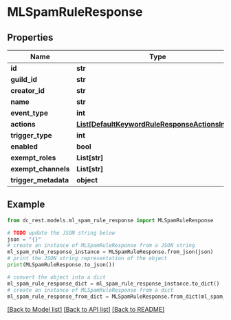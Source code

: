 # MLSpamRuleResponse


## Properties

Name | Type | Description | Notes
------------ | ------------- | ------------- | -------------
**id** | **str** |  | 
**guild_id** | **str** |  | 
**creator_id** | **str** |  | 
**name** | **str** |  | 
**event_type** | **int** |  | 
**actions** | [**List[DefaultKeywordRuleResponseActionsInner]**](DefaultKeywordRuleResponseActionsInner.md) |  | 
**trigger_type** | **int** |  | 
**enabled** | **bool** |  | [optional] 
**exempt_roles** | **List[str]** |  | [optional] 
**exempt_channels** | **List[str]** |  | [optional] 
**trigger_metadata** | **object** |  | 

## Example

```python
from dc_rest.models.ml_spam_rule_response import MLSpamRuleResponse

# TODO update the JSON string below
json = "{}"
# create an instance of MLSpamRuleResponse from a JSON string
ml_spam_rule_response_instance = MLSpamRuleResponse.from_json(json)
# print the JSON string representation of the object
print(MLSpamRuleResponse.to_json())

# convert the object into a dict
ml_spam_rule_response_dict = ml_spam_rule_response_instance.to_dict()
# create an instance of MLSpamRuleResponse from a dict
ml_spam_rule_response_from_dict = MLSpamRuleResponse.from_dict(ml_spam_rule_response_dict)
```
[[Back to Model list]](../README.md#documentation-for-models) [[Back to API list]](../README.md#documentation-for-api-endpoints) [[Back to README]](../README.md)


